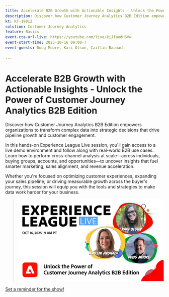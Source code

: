 ```yaml
---
title: Accelerate B2B Growth with Actionable Insights - Unlock the Power of Customer Journey Analytics B2B Edition
description: Discover how Customer Journey Analytics B2B Edition empowers organizations to transform complex data into strategic decisions that drive pipeline growth and customer engagement.
kt: KT-19012
solution: Customer Journey Analytics
feature: Basics
event-cta-url-live: https://youtube.com/live/kiJfaedHSVw
event-start-time: 2025-10-16 09:00-7
event-guests: Doug Moore, Kari Olson, Caitlin Baunach

---
```

# Accelerate B2B Growth with Actionable Insights - Unlock the Power of Customer Journey Analytics B2B Edition

Discover how Customer Journey Analytics B2B Edition empowers organizations to transform complex data into strategic decisions that drive pipeline growth and customer engagement.

In this hands-on Experience League Live session, you'll gain access to a live demo environment and follow along with real-world B2B use cases. Learn how to perform cross-channel analysis at scale—across individuals, buying groups, accounts, and opportunities—to uncover insights that fuel smarter marketing, sales alignment, and revenue acceleration.

Whether you're focused on optimizing customer experiences, expanding your sales pipeline, or driving measurable growth across the buyer's journey, this session will equip you with the tools and strategies to make data work harder for your business.

> ![Show banner](../assets/exl-live-episode-10-16-25-web-banner.png)

[Set a reminder for the show!](https://youtube.com/live/kiJfaedHSVw)


